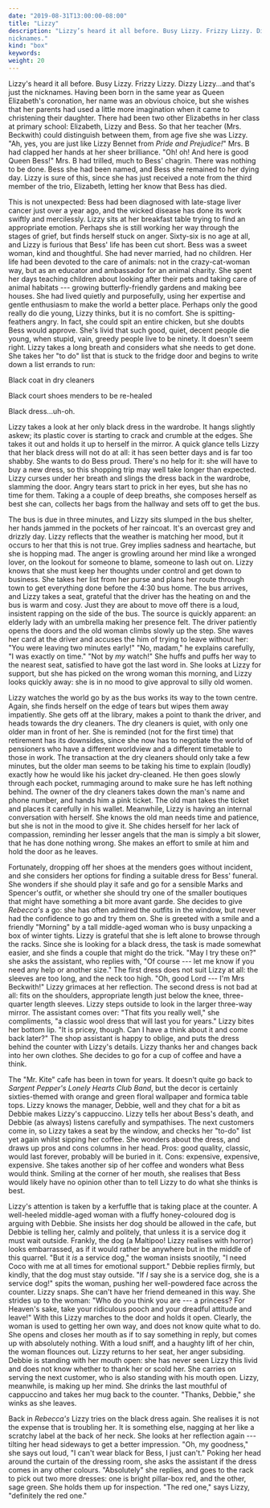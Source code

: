 ```yaml
---
date: "2019-08-31T13:00:00-08:00"
title: "Lizzy"
description: "Lizzy’s heard it all before. Busy Lizzy. Frizzy Lizzy. Dizzy Lizzy…and that’s just the
nicknames."
kind: "box"
keywords:
weight: 20
---
```


Lizzy's heard it all before. Busy Lizzy. Frizzy Lizzy. Dizzy Lizzy...and that's just the nicknames.
Having been born in the same year as Queen Elizabeth's coronation, her name was an obvious choice,
but she wishes that her parents had used a little more imagination when it came to christening their
daughter. There had been two other Elizabeths in her class at primary school: Elizabeth, Lizzy and
Bess. So that her teacher (Mrs. Beckwith) could distinguish between them, from age five she was
Lizzy. "Ah, yes, you are just like Lizzy Bennet from *Pride and Prejudice!*" Mrs. B had clapped her
hands at her sheer brilliance. <span dir="rtl">"</span>Oh! oh! And here is good Queen Bess!" Mrs. B
had trilled, much to Bess<span dir="rtl">'</span> chagrin. There was nothing to be done. Bess she
had been named, and Bess she remained to her dying day. Lizzy is sure of this, since she has just
received a note from the third member of the trio, Elizabeth, letting her know that Bess has died.

This is not unexpected: Bess had been diagnosed with late-stage liver cancer just over a year ago,
and the wicked disease has done its work swiftly and mercilessly. Lizzy sits at her breakfast table
trying to find an appropriate emotion. Perhaps she is still working her way through the stages of
grief, but finds herself stuck on anger. Sixty-six is no age at all, and Lizzy is furious that Bess'
life has been cut short. Bess was a sweet woman, kind and thoughtful. She had never married, had no
children. Her life had been devoted to the care of animals: not in the crazy-cat-woman way, but as
an educator and ambassador for an animal charity. She spent her days teaching children about looking
after their pets and taking care of animal habitats --- growing butterfly-friendly gardens and
making bee houses. She had lived quietly and purposefully, using her expertise and gentle enthusiasm
to make the world a better place. Perhaps only the good really do die young, Lizzy thinks, but it is
no comfort. She is spitting-feathers angry. In fact, she could spit an entire chicken, but she
doubts Bess would approve. She's livid that such good, quiet, decent people die young, when stupid,
vain, greedy people live to be ninety. It doesn't seem right. Lizzy takes a long breath and
considers what she needs to get done. She takes her "to do" list that is stuck to the fridge door
and begins to write down a list errands to run:

Black coat in dry cleaners

Black court shoes menders to be re-healed

Black dress...uh-oh.

Lizzy takes a look at her only black dress in the wardrobe. It hangs slightly askew; its plastic
cover is starting to crack and crumble at the edges. She takes it out and holds it up to herself in
the mirror. A quick glance tells Lizzy that her black dress will not do at all: it has seen better
days and is far too shabby. She wants to do Bess proud. There's no help for it: she will have to buy
a new dress, so this shopping trip may well take longer than expected. Lizzy curses under her breath
and slings the dress back in the wardrobe, slamming the door. Angry tears start to prick in her
eyes, but she has no time for them. Taking a a couple of deep breaths, she composes herself as best
she can, collects her bags from the hallway and sets off to get the bus.

The bus is due in three minutes, and Lizzy sits slumped in the bus shelter, her hands jammed in the
pockets of her raincoat. It's an overcast grey and drizzly day. Lizzy reflects that the weather is
matching her mood, but it occurs to her that this is not true. Grey implies sadness and heartache,
but she is hopping mad. The anger is growling around her mind like a wronged lover, on the lookout
for someone to blame, someone to lash out on. Lizzy knows that she must keep her thoughts under
control and get down to business. She takes her list from her purse and plans her route through town
to get everything done before the 4:30 bus home. The bus arrives, and Lizzy takes a seat, grateful
that the driver has the heating on and the bus is warm and cosy. Just they are about to move off
there is a loud, insistent rapping on the side of the bus. The source is quickly apparent: an
elderly lady with an umbrella making her presence felt. The driver patiently opens the doors and the
old woman climbs slowly up the step. She waves her card at the driver and accuses the him of trying
to leave without her: "You were leaving two minutes early!" "No, madam," he explains carefully, "I
was exactly on time." "Not by *my* watch!" She huffs and puffs her way to the nearest seat,
satisfied to have got the last word in. She looks at Lizzy for support, but she has picked on the
wrong woman this morning, and Lizzy looks quickly away: she is in no mood to give approval to silly
old women.

Lizzy watches the world go by as the bus works its way to the town centre. Again, she finds herself
on the edge of tears but wipes them away impatiently. She gets off at the library, makes a point to
thank the driver, and heads towards the dry cleaners. The dry cleaners is quiet, with only one older
man in front of her. She is reminded (not for the first time) that retirement has its downsides,
since she now has to negotiate the world of pensioners who have a different worldview and a
different timetable to those in work. The transaction at the dry cleaners should only take a few
minutes, but the older man seems to be taking his time to explain (loudly) exactly how he would like
his jacket dry-cleaned. He then goes slowly through each pocket, rummaging around to make sure he
has left nothing behind. The owner of the dry cleaners takes down the man's name and phone number,
and hands him a pink ticket. The old man takes the ticket and places it carefully in his wallet.
Meanwhile, Lizzy is having an internal conversation with herself. She knows the old man needs time
and patience, but she is not in the mood to give it. She chides herself for her lack of compassion,
reminding her lesser angels that the man is simply a bit slower, that he has done nothing wrong. She
makes an effort to smile at him and hold the door as he leaves.

Fortunately, dropping off her shoes at the menders goes without incident, and she considers her
options for finding a suitable dress for Bess' funeral. She wonders if she should play it safe and
go for a sensible Marks and Spencer's outfit, or whether she should try one of the smaller boutiques
that might have something a bit more avant garde. She decides to give *Rebecca's* a go: she has
often admired the outfits in the window, but never had the confidence to go and try them on. She is
greeted with a smile and a friendly "Morning" by a tall middle-aged woman who is busy unpacking a
box of winter tights. Lizzy is grateful that she is left alone to browse through the racks. Since
she is looking for a black dress, the task is made somewhat easier, and she finds a couple that
might do the trick. "May I try these on?" she asks the assistant, who replies with, "Of course ---
let me know if you need any help or another size." The first dress does not suit Lizzy at all: the
sleeves are too long, and the neck too high. "Oh, good Lord --- I'm Mrs Beckwith!" Lizzy grimaces
at her reflection. The second dress is not bad at all: fits on the shoulders, appropriate length
just below the knee, three-quarter length sleeves. Lizzy steps outside to look in the larger
three-way mirror. The assistant comes over: "That fits you really well," she compliments, "a classic
wool dress that will last you for years." Lizzy bites her bottom lip. "It is pricey, though. Can I
have a think about it and come back later?" The shop assistant is happy to oblige, and puts the
dress behind the counter with Lizzy's details. Lizzy thanks her and changes back into her own
clothes. She decides to go for a cup of coffee and have a think.

The "Mr. Kite" cafe has been in town for years. It doesn't quite go back to *Sargent Pepper\'s
Lonely Hearts Club Band*, but the decor is certainly sixties-themed with orange and green floral
wallpaper and formica table tops. Lizzy knows the manager, Debbie, well and they chat for a bit as
Debbie makes Lizzy's cappuccino. Lizzy tells her about Bess's death, and Debbie (as always) listens
carefully and sympathises. The next customers come in, so Lizzy takes a seat by the window, and
checks her "to-do" list yet again whilst sipping her coffee. She wonders about the dress, and draws
up pros and cons columns in her head. Pros: good quality, classic, would last forever, probably will
be buried in it. Cons: expensive, expensive, expensive. She takes another sip of her coffee and
wonders what Bess would think. Smiling at the corner of her mouth, she realises that Bess would
likely have no opinion other than to tell Lizzy to do what she thinks is best.

Lizzy's attention is taken by a kerfuffle that is taking place at the counter. A well-heeled
middle-aged woman with a fluffy honey-coloured dog is arguing with Debbie. She insists her dog
should be allowed in the cafe, but Debbie is telling her, calmly and politely, that unless it is a
service dog it must wait outside. Frankly, the dog (a Maltipoo! Lizzy realises with horror) looks
embarrassed, as if it would rather be anywhere but in the middle of this quarrel. "But it *is* a
service dog," the woman insists snootily, "I need Coco with me at all times for emotional support."
Debbie replies firmly, but kindly, that the dog must stay outside. "If *I* say she is a service dog,
she is a service dog!" spits the woman, pushing her well-powdered face across the counter. Lizzy
snaps. She can't have her friend demeaned in this way. She strides up to the woman: "Who do you
think you are --- a princess? For Heaven's sake, take your ridiculous pooch and your dreadful
attitude and leave!" With this Lizzy marches to the door and holds it open. Clearly, the woman is
used to getting her own way, and does not know quite what to do. She opens and closes her mouth as
if to say something in reply, but comes up with absolutely nothing. With a loud sniff, and a haughty
lift of her chin, the woman flounces out. Lizzy returns to her seat, her anger subsiding. Debbie is
standing with her mouth open: she has never seen Lizzy this livid and does not know whether to thank
her or scold her. She carries on serving the next customer, who is also standing with his mouth
open. Lizzy, meanwhile, is making up her mind. She drinks the last mouthful of cappuccino and takes
her mug back to the counter. "Thanks, Debbie," she winks as she leaves.

Back in *Rebecca's* Lizzy tries on the black dress again. She realises it is not the expense that is
troubling her. It is something else, nagging at her like a scratchy label at the back of her neck.
She looks at her reflection again --- tilting her head sideways to get a better impression. "Oh, my
goodness," she says out loud, "I can't wear black for Bess, I just can't." Poking her head around
the curtain of the dressing room, she asks the assistant if the dress comes in any other colours.
"Absolutely" she replies, and goes to the rack to pick out two more dresses: one is bright
pillar-box red, and the other, sage green. She holds them up for inspection. "The red one," says
Lizzy, "definitely the red one."

